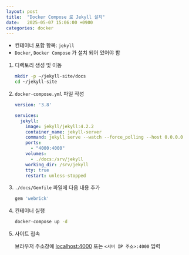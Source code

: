 ```yaml
---
layout: post
title:  "Docker Compose 로 Jekyll 설치"
date:   2025-05-07 15:06:00 +0900
categories: docker
---
```

- 컨테이너 포함 항목: `jekyll`  
- `Docker`, `Docker Compose` 가 설치 되어 있어야 함  

1. 디렉토리 생성 및 이동

    ```bash
    mkdir -p ~/jekyll-site/docs
    cd ~/jekyll-site
    ```

2. `docker-compose.yml` 파일 작성

    ```yaml
    version: '3.8'

    services:
      jekyll:
        image: jekyll/jekyll:4.2.2
        container_name: jekyll-server
        command: jekyll serve --watch --force_polling --host 0.0.0.0
        ports:
          - "4000:4000"
        volumes:
          - ./docs:/srv/jekyll
        working_dir: /srv/jekyll
        tty: true
        restart: unless-stopped
    ```

3. `./docs/Gemfile` 파일에 다음 내용 추가

    ```ruby
    gem 'webrick'
    ```

4. 컨테이너 실행

    ```bash
    docker-compose up -d
    ```

5. 사이트 접속

    브라우저 주소창에 [localhost:4000](http://localhost:4000) 또는 `<서버 IP 주소>:4000` 입력  